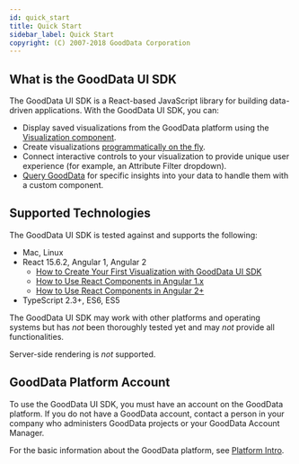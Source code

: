 ```yaml
---
id: quick_start
title: Quick Start
sidebar_label: Quick Start
copyright: (C) 2007-2018 GoodData Corporation
---
```


## What is the GoodData UI SDK

The GoodData UI SDK is a React-based JavaScript library for building data-driven applications.
With the GoodData UI SDK, you can:
* Display saved visualizations from the GoodData platform using the [Visualization component](ht_embed_visualization.md).
* Create visualizations [programmatically on the fly](ht_create_visualization_programmatically).
* Connect interactive controls to your visualization to provide unique user experience (for example, an Attribute Filter dropdown).
* [Query GoodData](ht_access_gd_api_directly.md) for specific insights into your data to handle them with a custom component.

## Supported Technologies

The GoodData UI SDK is tested against and supports the following:

* Mac, Linux
* React 15.6.2, Angular 1, Angular 2
  * [How to Create Your First Visualization with GoodData UI SDK](ht_create_your_first_visualization.md)
  * [How to Use React Components in Angular 1.x](ht_use_react_components_in_angular_1.x.md)
  * [How to Use React Components in Angular 2+](ht_use_react_components_in_angular_2.x.md)
* TypeScript 2.3+, ES6, ES5

The GoodData UI SDK may work with other platforms and operating systems but has _not_ been thoroughly tested yet and may _not_ provide all functionalities.

Server-side rendering is _not_ supported.

## GoodData Platform Account

To use the GoodData UI SDK, you must have an account on the GoodData platform. If you do not have a GoodData account, contact a person in your company who administers GoodData projects or your GoodData Account Manager.

For the basic information about the GoodData platform, see [Platform Intro](platform_intro.md).